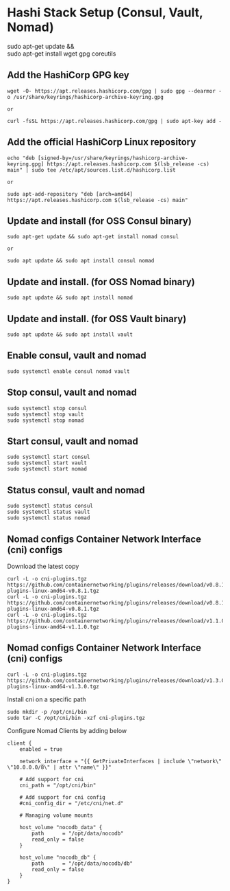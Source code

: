 # Hashi Stack Setup (Consul, Vault, Nomad)

sudo apt-get update && \
  sudo apt-get install wget gpg coreutils

## Add the HashiCorp GPG key

    wget -O- https://apt.releases.hashicorp.com/gpg | sudo gpg --dearmor -o /usr/share/keyrings/hashicorp-archive-keyring.gpg

    or

    curl -fsSL https://apt.releases.hashicorp.com/gpg | sudo apt-key add -

    

## Add the official HashiCorp Linux repository

    echo "deb [signed-by=/usr/share/keyrings/hashicorp-archive-keyring.gpg] https://apt.releases.hashicorp.com $(lsb_release -cs) main" | sudo tee /etc/apt/sources.list.d/hashicorp.list

    or

    sudo apt-add-repository "deb [arch=amd64] https://apt.releases.hashicorp.com $(lsb_release -cs) main"


    

## Update and install (for OSS Consul binary)

    sudo apt-get update && sudo apt-get install nomad consul

    or 
    
    sudo apt update && sudo apt install consul nomad


## Update and install. (for OSS Nomad binary)

    sudo apt update && sudo apt install nomad

## Update and install. (for OSS Vault binary)

    sudo apt update && sudo apt install vault

## Enable consul, vault and nomad

    sudo systemctl enable consul nomad vault

## Stop consul, vault and nomad

    sudo systemctl stop consul
    sudo systemctl stop vault
    sudo systemctl stop nomad

## Start consul, vault and nomad

    sudo systemctl start consul
    sudo systemctl start vault
    sudo systemctl start nomad

## Status consul, vault and nomad

    sudo systemctl status consul
    sudo systemctl status vault
    sudo systemctl status nomad

## Nomad configs Container Network Interface (cni) configs

Download the latest copy

    curl -L -o cni-plugins.tgz https://github.com/containernetworking/plugins/releases/download/v0.8.1/cni-plugins-linux-amd64-v0.8.1.tgz
    curl -L -o cni-plugins.tgz https://github.com/containernetworking/plugins/releases/download/v0.8.1/cni-plugins-linux-amd64-v0.8.1.tgz
    curl -L -o cni-plugins.tgz https://github.com/containernetworking/plugins/releases/download/v1.1.0/cni-plugins-linux-amd64-v1.1.0.tgz

## Nomad configs Container Network Interface (cni) configs  
    curl -L -o cni-plugins.tgz https://github.com/containernetworking/plugins/releases/download/v1.3.0/cni-plugins-linux-amd64-v1.3.0.tgz

Install cni on a specific path

    sudo mkdir -p /opt/cni/bin
    sudo tar -C /opt/cni/bin -xzf cni-plugins.tgz

Configure Nomad Clients by adding below

    client {
        enabled = true

        network_interface = "{{ GetPrivateInterfaces | include \"network\" \"10.0.0.0/8\" | attr \"name\" }}"

        # Add support for cni
        cni_path = "/opt/cni/bin"

        # Add support for cni config
        #cni_config_dir = "/etc/cni/net.d"

        # Managing volume mounts

        host_volume "nocodb_data" {
            path      = "/opt/data/nocodb"
            read_only = false
        }

        host_volume "nocodb_db" {
            path      = "/opt/data/nocodb/db"
            read_only = false
        }
    }
